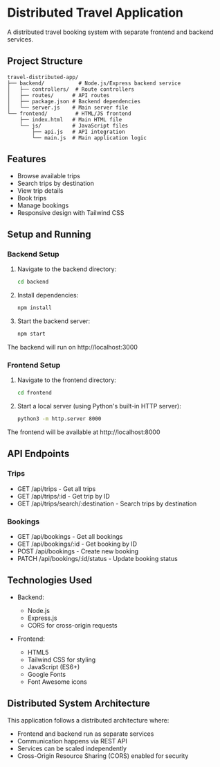 # Distributed Travel Application

A distributed travel booking system with separate frontend and backend services.

## Project Structure

```
travel-distributed-app/
├── backend/           # Node.js/Express backend service
│   ├── controllers/  # Route controllers
│   ├── routes/      # API routes
│   ├── package.json # Backend dependencies
│   └── server.js    # Main server file
└── frontend/         # HTML/JS frontend
    ├── index.html   # Main HTML file
    └── js/          # JavaScript files
        ├── api.js   # API integration
        └── main.js  # Main application logic
```

## Features

- Browse available trips
- Search trips by destination
- View trip details
- Book trips
- Manage bookings
- Responsive design with Tailwind CSS

## Setup and Running

### Backend Setup

1. Navigate to the backend directory:
   ```bash
   cd backend
   ```

2. Install dependencies:
   ```bash
   npm install
   ```

3. Start the backend server:
   ```bash
   npm start
   ```

The backend will run on http://localhost:3000

### Frontend Setup

1. Navigate to the frontend directory:
   ```bash
   cd frontend
   ```

2. Start a local server (using Python's built-in HTTP server):
   ```bash
   python3 -m http.server 8000
   ```

The frontend will be available at http://localhost:8000

## API Endpoints

### Trips
- GET /api/trips - Get all trips
- GET /api/trips/:id - Get trip by ID
- GET /api/trips/search/:destination - Search trips by destination

### Bookings
- GET /api/bookings - Get all bookings
- GET /api/bookings/:id - Get booking by ID
- POST /api/bookings - Create new booking
- PATCH /api/bookings/:id/status - Update booking status

## Technologies Used

- Backend:
  - Node.js
  - Express.js
  - CORS for cross-origin requests

- Frontend:
  - HTML5
  - Tailwind CSS for styling
  - JavaScript (ES6+)
  - Google Fonts
  - Font Awesome icons

## Distributed System Architecture

This application follows a distributed architecture where:
- Frontend and backend run as separate services
- Communication happens via REST API
- Services can be scaled independently
- Cross-Origin Resource Sharing (CORS) enabled for security
